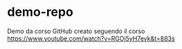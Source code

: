 # demo-repo
Demo da corso GitHub
creato seguendo il corso https://www.youtube.com/watch?v=RGOj5yH7evk&t=883s
